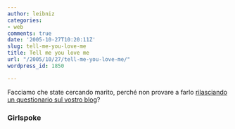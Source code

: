```yaml
---
author: leibniz
categories:
- web
comments: true
date: '2005-10-27T10:20:11Z'
slug: tell-me-you-love-me
title: Tell me you love me
url: "/2005/10/27/tell-me-you-love-me/"
wordpress_id: 1850

---
```

Facciamo che state cercando marito, perché non provare a farlo [rilasciando un questionario sul vostro blog](https://girlspoke.com/2005/10/25/are-you-my-future-husband/)?

### Girlspoke

